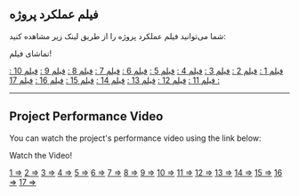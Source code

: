 ## فیلم عملکرد پروژه

شما می‌توانید فیلم عملکرد پروژه را از طریق لینک زیر مشاهده کنید:

تماشای فیلم!

[فیلم 1 :](https://drive.google.com/file/d/1YPKi1z4rW06RJRTdb4Ig1xhUPSxmqqAX/view?usp=sharing)
[فیلم 2 :](https://drive.google.com/file/d/1kWyS6QtUzBTfN2h4GEUauU6zAHrPt1Oh/view?usp=sharing)
[فیلم 3 :](https://drive.google.com/file/d/1aeD_lEqDW375kIXhA5NKx4z6VJXb8IGM/view?usp=sharing)
[فیلم 4 :](https://drive.google.com/file/d/1AwgRwfOyfjvouixKvI6AhNv821DM0-VM/view?usp=sharing)
[فیلم 5 :](https://drive.google.com/file/d/15vyFM1h3uDzvo1_S3viaKrwVXJ5lm05p/view?usp=sharing)
[فیلم 6 :](https://drive.google.com/file/d/1DoePVBQaeilLMwHI9Xvlo8fCc8LtAkSL/view?usp=sharing)
[فیلم 7 :](https://drive.google.com/file/d/1j_RaWQo6EP3bjAYAYdZMiRGchhiFpzId/view?usp=sharing)
[فیلم 8 :](https://drive.google.com/file/d/1GKv8GZDTJv1qT3-ctbkemyuVsSptgwA2/view?usp=sharing)
[فیلم 9 :](https://drive.google.com/file/d/1Zht3KqFYXAAr5jVtwv18tGQOBI_MUmjT/view?usp=sharing)
[فیلم 10 :](https://drive.google.com/file/d/1Nak0Kw9aPmrOdlvBlymLctXEIjbxADNn/view?usp=sharing)
[فیلم 11 :](https://drive.google.com/file/d/1KTsPe_NGiQUkIIdomfLHTubgaaVx8SOy/view?usp=sharing)
[فیلم 12 :](https://drive.google.com/file/d/1LL3p7-ENLt-xHlSQH52qyt6MOG7t9ZHU/view?usp=sharing)
[فیلم 13 :](https://drive.google.com/file/d/1_3XLmTlNBgDJcIw9TXRPOMn68dN0y3MS/view?usp=sharing)
[فیلم 14 :](https://drive.google.com/file/d/1XHa1raCdg-poQEDYxVyBqgky2Sa3Tmbb/view?usp=sharing)
[فیلم 15 :](https://drive.google.com/file/d/1l_PPgJetOW5zPQDm4gwkf9LYAlEo-lZF/view?usp=sharing)
[فیلم 16 :](https://drive.google.com/file/d/1ScDLN0pQT8W_yKSwF7wwK877VqeLztf8/view?usp=sharing)
[فیلم 17 :](https://drive.google.com/file/d/1e3KqrJn7P1yBEcl1j70o-j37squTcU5p/view?usp=sharing)

---

## Project Performance Video

You can watch the project's performance video using the link below:

Watch the Video!

[1 =>](https://drive.google.com/file/d/1YPKi1z4rW06RJRTdb4Ig1xhUPSxmqqAX/view?usp=sharing)
[2 =>](https://drive.google.com/file/d/1kWyS6QtUzBTfN2h4GEUauU6zAHrPt1Oh/view?usp=sharing)
[3 =>](https://drive.google.com/file/d/1aeD_lEqDW375kIXhA5NKx4z6VJXb8IGM/view?usp=sharing)
[4 =>](https://drive.google.com/file/d/1AwgRwfOyfjvouixKvI6AhNv821DM0-VM/view?usp=sharing)
[5 =>](https://drive.google.com/file/d/15vyFM1h3uDzvo1_S3viaKrwVXJ5lm05p/view?usp=sharing)
[6 =>](https://drive.google.com/file/d/1DoePVBQaeilLMwHI9Xvlo8fCc8LtAkSL/view?usp=sharing)
[7 =>](https://drive.google.com/file/d/1j_RaWQo6EP3bjAYAYdZMiRGchhiFpzId/view?usp=sharing)
[8 =>](https://drive.google.com/file/d/1GKv8GZDTJv1qT3-ctbkemyuVsSptgwA2/view?usp=sharing)
[9 =>](https://drive.google.com/file/d/1Zht3KqFYXAAr5jVtwv18tGQOBI_MUmjT/view?usp=sharing)
[10 =>](https://drive.google.com/file/d/1Nak0Kw9aPmrOdlvBlymLctXEIjbxADNn/view?usp=sharing)
[11 =>](https://drive.google.com/file/d/1KTsPe_NGiQUkIIdomfLHTubgaaVx8SOy/view?usp=sharing)
[12 =>](https://drive.google.com/file/d/1LL3p7-ENLt-xHlSQH52qyt6MOG7t9ZHU/view?usp=sharing)
[13 =>](https://drive.google.com/file/d/1_3XLmTlNBgDJcIw9TXRPOMn68dN0y3MS/view?usp=sharing)
[14 =>](https://drive.google.com/file/d/1XHa1raCdg-poQEDYxVyBqgky2Sa3Tmbb/view?usp=sharing)
[15 =>](https://drive.google.com/file/d/1l_PPgJetOW5zPQDm4gwkf9LYAlEo-lZF/view?usp=sharing)
[16 =>](https://drive.google.com/file/d/1ScDLN0pQT8W_yKSwF7wwK877VqeLztf8/view?usp=sharing)
[17 =>](https://drive.google.com/file/d/1e3KqrJn7P1yBEcl1j70o-j37squTcU5p/view?usp=sharing)

